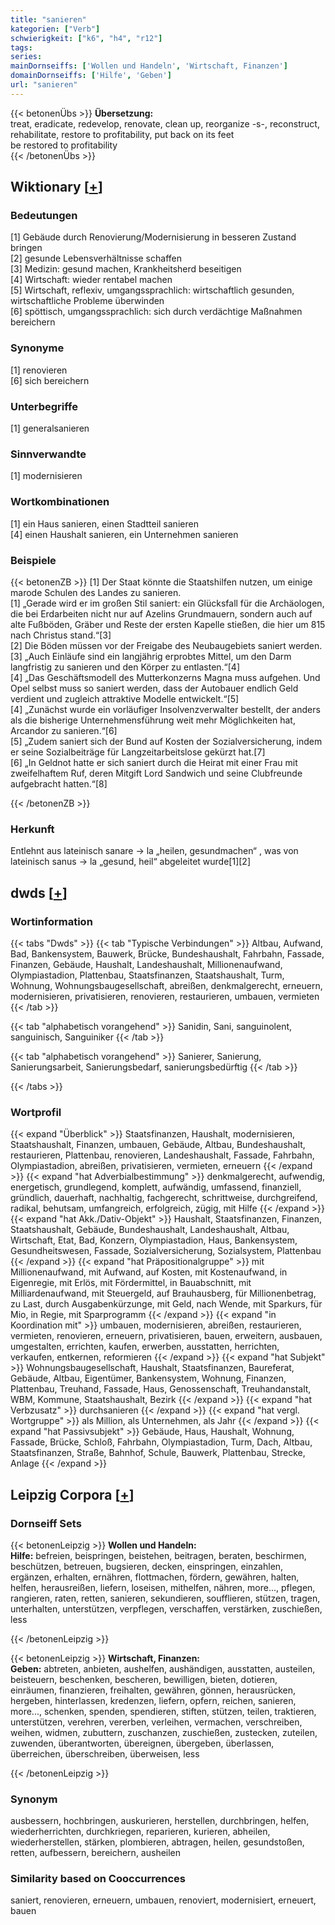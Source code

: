 ```yaml
---
title: "sanieren"
kategorien: ["Verb"]
schwierigkeit: ["k6", "h4", "r12"]
tags:
series:
mainDornseiffs: ['Wollen und Handeln', 'Wirtschaft, Finanzen']
domainDornseiffs: ['Hilfe', 'Geben']
url: "sanieren"
---
```


{{< betonenÜbs >}}
**Übersetzung:**  
treat, eradicate, redevelop, renovate, clean up, reorganize -s-, reconstruct, rehabilitate, restore to profitability, put back on its feet  
be restored to profitability  
{{< /betonenÜbs >}}

## Wiktionary [[+](https://de.wiktionary.org/wiki/sanieren)]

### Bedeutungen
[1] Gebäude durch Renovierung/Modernisierung in besseren Zustand bringen  
[2] gesunde Lebensverhältnisse schaffen  
[3] Medizin: gesund machen, Krankheitsherd beseitigen  
[4] Wirtschaft: wieder rentabel machen  
[5] Wirtschaft, reflexiv, umgangssprachlich: wirtschaftlich gesunden, wirtschaftliche Probleme überwinden  
[6] spöttisch, umgangssprachlich: sich durch verdächtige Maßnahmen bereichern  

### Synonyme
[1] renovieren  
[6] sich bereichern  

### Unterbegriffe
[1] generalsanieren  

### Sinnverwandte
[1] modernisieren  

### Wortkombinationen
[1] ein Haus sanieren, einen Stadtteil sanieren  
[4] einen Haushalt sanieren, ein Unternehmen sanieren  

### Beispiele
{{< betonenZB >}}
[1] Der Staat könnte die Staatshilfen nutzen, um einige marode Schulen des Landes zu sanieren.  
[1] „Gerade wird er im großen Stil saniert: ein Glücksfall für die Archäologen, die bei Erdarbeiten nicht nur auf Azelins Grundmauern, sondern auch auf alte Fußböden, Gräber und Reste der ersten Kapelle stießen, die hier um 815 nach Christus stand.“[3]  
[2] Die Böden müssen vor der Freigabe des Neubaugebiets saniert werden.  
[3] „Auch Einläufe sind ein langjährig erprobtes Mittel, um den Darm langfristig zu sanieren und den Körper zu entlasten.“[4]  
[4] „Das Geschäftsmodell des Mutterkonzerns Magna muss aufgehen. Und Opel selbst muss so saniert werden, dass der Autobauer endlich Geld verdient und zugleich attraktive Modelle entwickelt.“[5]  
[4] „Zunächst wurde ein vorläufiger Insolvenzverwalter bestellt, der anders als die bisherige Unternehmensführung weit mehr Möglichkeiten hat, Arcandor zu sanieren.“[6]  
[5] „Zudem saniert sich der Bund auf Kosten der Sozialversicherung, indem er seine Sozialbeiträge für Langzeitarbeitslose gekürzt hat.[7]  
[6] „In Geldnot hatte er sich saniert durch die Heirat mit einer Frau mit zweifelhaftem Ruf, deren Mitgift Lord Sandwich und seine Clubfreunde aufgebracht hatten.“[8]  

{{< /betonenZB >}}
### Herkunft
Entlehnt aus lateinisch sanare → la „heilen, gesundmachen“ , was von lateinisch sanus → la „gesund, heil“ abgeleitet wurde[1][2]  



## dwds [[+](https://www.dwds.de/wb/sanieren)]

### Wortinformation
{{< tabs "Dwds" >}}
{{< tab "Typische Verbindungen" >}}
Altbau, Aufwand, Bad, Bankensystem, Bauwerk, Brücke, Bundeshaushalt, Fahrbahn, Fassade, Finanzen, Gebäude, Haushalt, Landeshaushalt, Millionenaufwand, Olympiastadion, Plattenbau, Staatsfinanzen, Staatshaushalt, Turm, Wohnung, Wohnungsbaugesellschaft, abreißen, denkmalgerecht, erneuern, modernisieren, privatisieren, renovieren, restaurieren, umbauen, vermieten
{{< /tab >}}

{{< tab "alphabetisch vorangehend" >}}
Sanidin, Sani, sanguinolent, sanguinisch, Sanguiniker
{{< /tab >}}

{{< tab "alphabetisch vorangehend" >}}
Sanierer, Sanierung, Sanierungsarbeit, Sanierungsbedarf, sanierungsbedürftig
{{< /tab >}}

{{< /tabs >}}

### Wortprofil
{{< expand "Überblick" >}} Staatsfinanzen, Haushalt, modernisieren, Staatshaushalt, Finanzen, umbauen, Gebäude, Altbau, Bundeshaushalt, restaurieren, Plattenbau, renovieren, Landeshaushalt, Fassade, Fahrbahn, Olympiastadion, abreißen, privatisieren, vermieten, erneuern {{< /expand >}}
{{< expand "hat Adverbialbestimmung" >}} denkmalgerecht, aufwendig, energetisch, grundlegend, komplett, aufwändig, umfassend, finanziell, gründlich, dauerhaft, nachhaltig, fachgerecht, schrittweise, durchgreifend, radikal, behutsam, umfangreich, erfolgreich, zügig, mit Hilfe {{< /expand >}}
{{< expand "hat Akk./Dativ-Objekt" >}} Haushalt, Staatsfinanzen, Finanzen, Staatshaushalt, Gebäude, Bundeshaushalt, Landeshaushalt, Altbau, Wirtschaft, Etat, Bad, Konzern, Olympiastadion, Haus, Bankensystem, Gesundheitswesen, Fassade, Sozialversicherung, Sozialsystem, Plattenbau {{< /expand >}}
{{< expand "hat Präpositionalgruppe" >}} mit Millionenaufwand, mit Aufwand, auf Kosten, mit Kostenaufwand, in Eigenregie, mit Erlös, mit Fördermittel, in Bauabschnitt, mit Milliardenaufwand, mit Steuergeld, auf Brauhausberg, für Millionenbetrag, zu Last, durch Ausgabenkürzunge, mit Geld, nach Wende, mit Sparkurs, für Mio, in Regie, mit Sparprogramm {{< /expand >}}
{{< expand "in Koordination mit" >}} umbauen, modernisieren, abreißen, restaurieren, vermieten, renovieren, erneuern, privatisieren, bauen, erweitern, ausbauen, umgestalten, errichten, kaufen, erwerben, ausstatten, herrichten, verkaufen, entkernen, reformieren {{< /expand >}}
{{< expand "hat Subjekt" >}} Wohnungsbaugesellschaft, Haushalt, Staatsfinanzen, Baureferat, Gebäude, Altbau, Eigentümer, Bankensystem, Wohnung, Finanzen, Plattenbau, Treuhand, Fassade, Haus, Genossenschaft, Treuhandanstalt, WBM, Kommune, Staatshaushalt, Bezirk {{< /expand >}}
{{< expand "hat Verbzusatz" >}} durchsanieren {{< /expand >}}
{{< expand "hat vergl. Wortgruppe" >}} als Million, als Unternehmen, als Jahr {{< /expand >}}
{{< expand "hat Passivsubjekt" >}} Gebäude, Haus, Haushalt, Wohnung, Fassade, Brücke, Schloß, Fahrbahn, Olympiastadion, Turm, Dach, Altbau, Staatsfinanzen, Straße, Bahnhof, Schule, Bauwerk, Plattenbau, Strecke, Anlage {{< /expand >}}

## Leipzig Corpora [[+](https://corpora.uni-leipzig.de/en/res?word=sanieren&corpusId=deu_newscrawl-public_2018)]

### Dornseiff Sets
{{< betonenLeipzig >}}
**Wollen und Handeln:**  
**Hilfe:** befreien, beispringen, beistehen, beitragen, beraten, beschirmen, beschützen, betreuen, bugsieren, decken, einspringen, einzahlen, ergänzen, erhalten, ernähren, flottmachen, fördern, gewähren, halten, helfen, herausreißen, liefern, loseisen, mithelfen, nähren, more..., pflegen, rangieren, raten, retten, sanieren, sekundieren, soufflieren, stützen, tragen, unterhalten, unterstützen, verpflegen, verschaffen, verstärken, zuschießen, less  

{{< /betonenLeipzig >}}


{{< betonenLeipzig >}}
**Wirtschaft, Finanzen:**  
**Geben:** abtreten, anbieten, aushelfen, aushändigen, ausstatten, austeilen, beisteuern, beschenken, bescheren, bewilligen, bieten, dotieren, einräumen, finanzieren, freihalten, gewähren, gönnen, herausrücken, hergeben, hinterlassen, kredenzen, liefern, opfern, reichen, sanieren, more..., schenken, spenden, spendieren, stiften, stützen, teilen, traktieren, unterstützen, verehren, vererben, verleihen, vermachen, verschreiben, weihen, widmen, zubuttern, zuschanzen, zuschießen, zustecken, zuteilen, zuwenden, überantworten, übereignen, übergeben, überlassen, überreichen, überschreiben, überweisen, less  

{{< /betonenLeipzig >}}

### Synonym
ausbessern, hochbringen, auskurieren, herstellen, durchbringen, helfen, wiederherrichten, durchkriegen, reparieren, kurieren, abheilen, wiederherstellen, stärken, plombieren, abtragen, heilen, gesundstoßen, retten, aufbessern, bereichern, ausheilen


### Similarity based on Cooccurrences
saniert, renovieren, erneuern, umbauen, renoviert, modernisiert, erneuert, bauen

